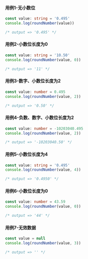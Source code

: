 #### 用例1-无小数位

```typescript
const value: string = '0.495'
console.log(roundNumber(value))

/* output => '0.495' */
```

#### 用例2-小数位长度为0

```typescript
const value: string = '10.50'
console.log(roundNumber(value, 0))

/* output => '11' */
```

#### 用例3-数字、小数位长度为2

```typescript
const value: number = 0.495
console.log(roundNumber(value, 2))

/* output => '0.50' */
```

#### 用例4-负数、数字、小数位长度为2

```typescript
const value: number = -10203040.495
console.log(roundNumber(value, 2))

/* output => '-10203040.50' */
```

#### 用例5-小数位长度为4

```typescript
const value: string = '0.495'
console.log(roundNumber(value, 4))

/* output => '0.4950' */
```

#### 用例6-小数位长度为0

```typescript
const value: number = 43.59
console.log(roundNumber(value, 0))

/* output => '44' */
```

#### 用例7-无效数据

```typescript
const value = null
console.log(roundNumber(value, 3))

/* output => '' */
```

